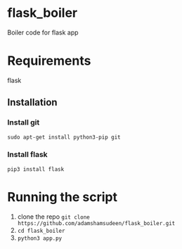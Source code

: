 # flask_boiler
Boiler code for flask app

# Requirements

flask

## Installation

### Install git
`sudo apt-get install python3-pip git`

### Install flask

`pip3 install flask`

# Running the script

1. clone the repo `git clone https://github.com/adamshamsudeen/flask_boiler.git`
2. `cd flask_boiler`
3. `python3 app.py`

